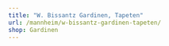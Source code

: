 ```yaml
---
title: "W. Bissantz Gardinen, Tapeten"
url: /mannheim/w-bissantz-gardinen-tapeten/
shop: Gardinen
---
```

